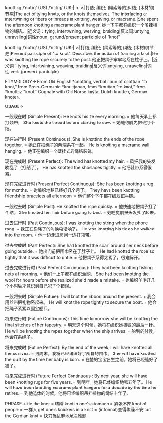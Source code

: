 knotting:/ˈnɒtɪŋ/ (US) /ˈnɒtɪŋ/ (UK)| n. v.|打结; 编织; (绳索等的)纠结; (木材的)节疤|The act of tying knots, or the knots themselves.  The interlacing or intertwining of fibers or threads in knitting, weaving, or macrame.|She spent the afternoon knotting a macrame plant hanger. 她一下午都在编织一个吊挂植物的绳结。|近义词：tying, intertwining, weaving, braiding|反义词:untying, unraveling|词性:noun, gerund/present participle of "knot"

knotting:/ˈnɒtɪŋ/ (US) /ˈnɒtɪŋ/ (UK)| v.|打结; 编织; (绳索等的)纠结; (木材的)节疤|Present participle of "to knot".  Describes the action of forming a knot.|He was knotting the rope securely to the post. 他正把绳子牢牢地系在柱子上。|近义词：tying, intertwining, weaving, braiding|反义词:untying, unraveling|词性:verb (present participle)

ETYMOLOGY->
From Old English *cnotting, verbal noun of cnottian "to knot," from Proto-Germanic *knuttjanan, from *knuttan "to knot," from *knuttaz "knot."  Cognate with Old Norse knýta, Dutch knutten, German knoten.

USAGE->

一般现在时 (Simple Present):
He knots his tie every morning. = 他每天早上都打领带。
She knots the thread before starting to sew. = 她缝纫前先把线打个结。

现在进行时 (Present Continuous):
She is knotting the ends of the rope together. = 她正在把绳子的两端系在一起。
He is knotting a macrame wall hanging. = 他正在编织一个壁挂式的绳结装饰。

现在完成时 (Present Perfect):
The wind has knotted my hair. = 风把我的头发吹乱了（打结了）。
He has knotted the shoelaces tightly. = 他把鞋带系得很紧。

现在完成进行时 (Present Perfect Continuous):
She has been knotting a rug for months. = 她编织地毯已经好几个月了。
They have been knotting friendship bracelets all afternoon. = 他们整个下午都在编友谊手链。

一般过去时 (Simple Past):
He knotted the rope quickly. = 他快速地把绳子打了个结。
She knotted her hair before going to bed. = 她睡觉前把头发扎了起来。

过去进行时 (Past Continuous):
I was knotting the string when the phone rang. = 我正在系绳子的时候电话响了。
He was knotting his tie as he walked into the room. = 他一边走进房间一边打领带。

过去完成时 (Past Perfect):
She had knotted the scarf around her neck before going outside. = 她出门前把围巾系在了脖子上。
He had knotted the rope so tightly that it was difficult to untie. = 他把绳子系得太紧了，很难解开。

过去完成进行时 (Past Perfect Continuous):
They had been knotting fishing nets all morning. = 他们一上午都在编织渔网。
She had been knotting the wool for hours before she realized she'd made a mistake. = 她编织羊毛好几个小时后才意识到自己犯了个错误。

一般将来时 (Simple Future):
I will knot the ribbon around the present. = 我会用丝带把礼物系起来。
He will knot the rope tightly to secure the boat. = 他会把绳子系紧以固定船只。

将来进行时 (Future Continuous):
This time tomorrow, she will be knotting the final stitches of her tapestry. = 明天这个时候，她将在编织她挂毯的最后一针。
He will be knotting the ropes together when the ship arrives. = 船到的时候，他会在系绳子。

将来完成时 (Future Perfect):
By the end of the week, I will have knotted all the scarves. = 到周末，我将已经编织好了所有的围巾。
She will have knotted the quilt by the time her baby is born. = 在她的宝宝出生之前，她将已经缝好了被子。

将来完成进行时 (Future Perfect Continuous):
By next year, she will have been knotting rugs for five years. = 到明年，她将已经编织地毯五年了。
He will have been knotting macrame plant hangers for a decade by the time he retires. = 到他退休的时候，他将已经编织吊挂植物的绳结十年了。



PHRASE->
tie the knot = 结婚
knot in one's stomach = 紧张不安
knot of people = 一群人
get one's knickers in a knot =  (informal)变得焦躁不安
cut the Gordian knot =  快刀斩乱麻地解决难题

